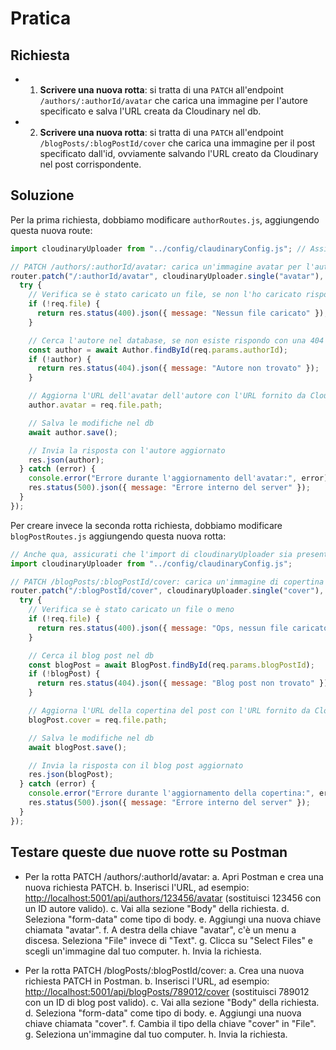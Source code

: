 # Pratica

## Richiesta

- 1) **Scrivere una nuova rotta**: si tratta di una `PATCH` all'endpoint `/authors/:authorId/avatar` che carica una immagine per l'autore specificato e salva l'URL creata da Cloudinary nel db.

- 2) **Scrivere una nuova rotta**: si tratta di una `PATCH` all'endpoint `/blogPosts/:blogPostId/cover` che carica una immagine per il post specificato dall'id, ovviamente salvando l'URL creato da Cloudinary nel post corrispondente.

## Soluzione

Per la prima richiesta, dobbiamo modificare `authorRoutes.js`, aggiungendo questa nuova route:

```javascript
import cloudinaryUploader from "../config/claudinaryConfig.js"; // Assicurati che ci sia questo import!

// PATCH /authors/:authorId/avatar: carica un'immagine avatar per l'autore specificato
router.patch("/:authorId/avatar", cloudinaryUploader.single("avatar"), async (req, res) => {
  try {
    // Verifica se è stato caricato un file, se non l'ho caricato rispondo con un 400
    if (!req.file) {
      return res.status(400).json({ message: "Nessun file caricato" });
    }

    // Cerca l'autore nel database, se non esiste rispondo con una 404
    const author = await Author.findById(req.params.authorId);
    if (!author) {
      return res.status(404).json({ message: "Autore non trovato" });
    }

    // Aggiorna l'URL dell'avatar dell'autore con l'URL fornito da Cloudinary
    author.avatar = req.file.path;

    // Salva le modifiche nel db
    await author.save();

    // Invia la risposta con l'autore aggiornato
    res.json(author);
  } catch (error) {
    console.error("Errore durante l'aggiornamento dell'avatar:", error);
    res.status(500).json({ message: "Errore interno del server" });
  }
});
```

Per creare invece la seconda rotta richiesta, dobbiamo modificare `blogPostRoutes.js` aggiungendo questa nuova rotta:

```javascript
// Anche qua, assicurati che l'import di cloudinaryUploader sia presente!
import cloudinaryUploader from "../config/claudinaryConfig.js";

// PATCH /blogPosts/:blogPostId/cover: carica un'immagine di copertina per il post specificato
router.patch("/:blogPostId/cover", cloudinaryUploader.single("cover"), async (req, res) => {
  try {
    // Verifica se è stato caricato un file o meno
    if (!req.file) {
      return res.status(400).json({ message: "Ops, nessun file caricato" });
    }

    // Cerca il blog post nel db
    const blogPost = await BlogPost.findById(req.params.blogPostId);
    if (!blogPost) {
      return res.status(404).json({ message: "Blog post non trovato" });
    }

    // Aggiorna l'URL della copertina del post con l'URL fornito da Cloudinary
    blogPost.cover = req.file.path;

    // Salva le modifiche nel db
    await blogPost.save();

    // Invia la risposta con il blog post aggiornato
    res.json(blogPost);
  } catch (error) {
    console.error("Errore durante l'aggiornamento della copertina:", error);
    res.status(500).json({ message: "Errore interno del server" });
  }
});
```

## Testare queste due nuove rotte su Postman

- Per la rotta PATCH /authors/:authorId/avatar:
a. Apri Postman e crea una nuova richiesta PATCH.
b. Inserisci l'URL, ad esempio: <http://localhost:5001/api/authors/123456/avatar> (sostituisci 123456 con un ID autore valido).
c. Vai alla sezione "Body" della richiesta.
d. Seleziona "form-data" come tipo di body.
e. Aggiungi una nuova chiave chiamata "avatar".
f. A destra della chiave "avatar", c'è un menu a discesa. Seleziona "File" invece di "Text".
g. Clicca su "Select Files" e scegli un'immagine dal tuo computer.
h. Invia la richiesta.

- Per la rotta PATCH /blogPosts/:blogPostId/cover:
a. Crea una nuova richiesta PATCH in Postman.
b. Inserisci l'URL, ad esempio: <http://localhost:5001/api/blogPosts/789012/cover> (sostituisci 789012 con un ID di blog post valido).
c. Vai alla sezione "Body" della richiesta.
d. Seleziona "form-data" come tipo di body.
e. Aggiungi una nuova chiave chiamata "cover".
f. Cambia il tipo della chiave "cover" in "File".
g. Seleziona un'immagine dal tuo computer.
h. Invia la richiesta.
